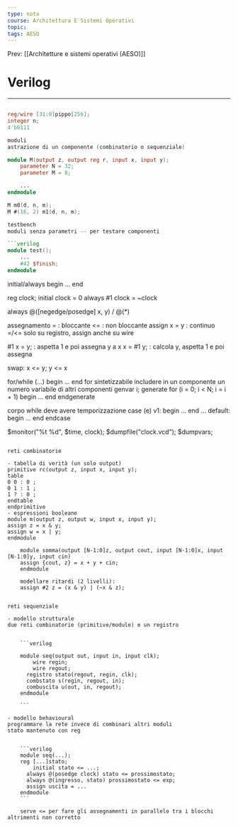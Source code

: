 ```yaml
---
type: nota
course: Architettura E Sistemi Operativi
topic: 
tags: AESO
---
```


Prev: [[Architetture e sistemi operativi (AESO)]]

# Verilog
---


```verilog

reg/wire [31:0]pippo[256];
integer n;
4'b0111

moduli
astrazione di un componente (combinatorio o sequenziale)

module M(output z, output reg r, input x, input y);
    parameter N = 32;
    parameter M = 8;

    ...
endmodule

M m0(d, n, m);
M #(16, 2) m1(d, n, m);

testbench
moduli senza parametri -- per testare componenti

```verilog
module test();
    ...
    #42 $finish;
endmodule

```

initial/always begin ... end

reg clock;
initial clock = 0
always #1 clock = ~clock

always @([negedge/posedge] x, y) / @(*)

assegnamento
=            : bloccante
<=           : non bloccante
assign x = y : continuo
=/<= solo su registro, assign anche su wire

#1 x = y;    : aspetta 1 e poi assegna y a x
x = #1 y;    : calcola y, aspetta 1 e poi assegna

swap: x <= y; y <= x

for/while (...) begin ... end
for sintetizzabile
includere in un componente un numero variabile di altri componenti
    genvar i;
    generate
        for (i = 0; i < N; i = i + 1) begin ... end
    endgenerate

corpo while deve avere temporizzazione
case (e)
v1: begin ... end
...
default: begin ... end
endcase

$monitor("%t %d", $time, clock);
$dumpfile("clock.vcd"); $dumpvars;

```

reti combinatorie

- tabella di verità (un solo output)
primitive rc(output z, input x, input y);
table
0 0 : 0 ;
0 1 : 1 ;
1 ? : 0 ;
endtable
endprimitive
- espressioni booleane
module m(output z, output w, input x, input y);
assign z = x & y;
assign w = x | y;
endmodule

    module somma(output [N-1:0]z, output cout, input [N-1:0]x, input [N-1:0]y, input cin)
    assign {cout, z} = x + y + cin;
    endmodule

    modellare ritardi (2 livelli):
    assign #2 z = (x & y) | (~x & z);


reti sequenziale

- modello strutturale
due reti combinatorie (primitive/module) e un registro


    ```verilog

    module seq(output out, input in, input clk);
    	wire regin;
    	wire regout;
      registro stato(regout, regin, clk);
      combstato s(regin, regout, in);
      combuscita u(out, in, regout);
    endmodule

    ```

- modello behavioural
programmare la rete invece di combinari altri moduli
stato mantenuto con reg


    ```verilog
    module seq(...);
    reg [...]stato;
    	initial stato <= ...;
      always @(posedge clock) stato <= prossimostato;
      always @(ingresso, stato) prossimostato <= exp;
      assign uscita = ...
    endmodule
    ```

    serve <= per fare gli assegnamenti in parallelo tra i blocchi altrimenti non corretto
